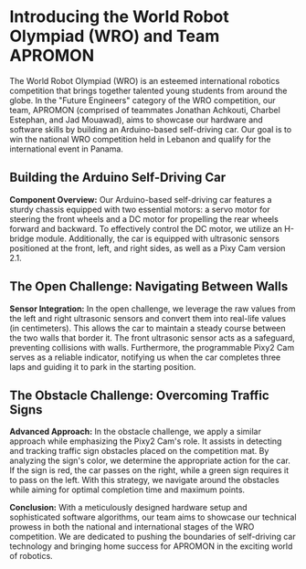 <!DOCTYPE html>
<html>

<body>
  <h1>Introducing the World Robot Olympiad (WRO) and Team APROMON</h1>

  <p>
    The World Robot Olympiad (WRO) is an esteemed international robotics competition that brings together talented young students from around the globe. In the "Future Engineers" category of the WRO competition, our team, APROMON (comprised of teammates Jonathan Achkouti, Charbel Estephan, and Jad Mouawad), aims to showcase our hardware and software skills by building an Arduino-based self-driving car. Our goal is to win the national WRO competition held in Lebanon and qualify for the international event in Panama.
  </p>

  <h2>Building the Arduino Self-Driving Car</h2>

  <p>
    <strong>Component Overview:</strong> Our Arduino-based self-driving car features a sturdy chassis equipped with two essential motors: a servo motor for steering the front wheels and a DC motor for propelling the rear wheels forward and backward. To effectively control the DC motor, we utilize an H-bridge module. Additionally, the car is equipped with ultrasonic sensors positioned at the front, left, and right sides, as well as a Pixy Cam version 2.1.
  </p>

  <h2>The Open Challenge: Navigating Between Walls</h2>

  <p>
    <strong>Sensor Integration:</strong> In the open challenge, we leverage the raw values from the left and right ultrasonic sensors and convert them into real-life values (in centimeters). This allows the car to maintain a steady course between the two walls that border it. The front ultrasonic sensor acts as a safeguard, preventing collisions with walls. Furthermore, the programmable Pixy2 Cam serves as a reliable indicator, notifying us when the car completes three laps and guiding it to park in the starting position.
  </p>

  <h2>The Obstacle Challenge: Overcoming Traffic Signs</h2>

  <p>
    <strong>Advanced Approach:</strong> In the obstacle challenge, we apply a similar approach while emphasizing the Pixy2 Cam's role. It assists in detecting and tracking traffic sign obstacles placed on the competition mat. By analyzing the sign's color, we determine the appropriate action for the car. If the sign is red, the car passes on the right, while a green sign requires it to pass on the left. With this strategy, we navigate around the obstacles while aiming for optimal completion time and maximum points.
  </p>

  <p>
    <strong>Conclusion:</strong> With a meticulously designed hardware setup and sophisticated software algorithms, our team aims to showcase our technical prowess in both the national and international stages of the WRO competition. We are dedicated to pushing the boundaries of self-driving car technology and bringing home success for APROMON in the exciting world of robotics.
  </p>
</body>
</html>
